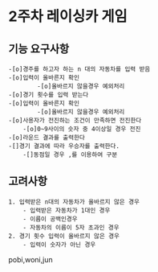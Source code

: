 # 2주차 레이싱카 게임

## 기능 요구사항

    -[o]경주를 하고자 하는 n 대의 자동차를 입력 받음
    -[o]입력이 올바른지 확인
            -[o]올바르지 않을경우 예외처리
    -[o]경기 횟수를 입력 받는다
    -[o]입력이 올바른지 확인
            -[o]올바르지 않을경우 예외처리
    -[o]사용자가 전진하는 조건이 만족하면 전진한다
        -[o]0~9사이의 숫자 중 4이상일 경우 전진
    -[o]라운드 결과를 출력한다
    -[]경기 결과에 따라 우승자를 출력한다.
        -[]동점일 경우 ,를 이용하여 구분

## 고려사항

    1. 입력받은 n대의 자동차가 올바르지 않은 경우
        - 입력받은 자동차가 1대인 경우
        - 이름이 공백인경우
        - 자동차의 이름이 5자 초과인 경우
    2. 경기 횟수 입력이 올바르지 않은 경우
        - 입력이 숫자가 아닌 경우

pobi,woni,jun
